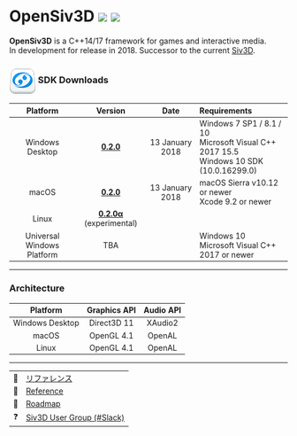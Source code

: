 <h1>OpenSiv3D <a href="http://doge.mit-license.org"><img src="http://img.shields.io/:license-mit-blue.svg"></a> <a href="https://siv3d-slackin.herokuapp.com/">  <img src="https://siv3d-slackin.herokuapp.com/badge.svg"></a></h1>

**OpenSiv3D** is a C++14/17 framework for games and interactive media.  
In development for release in 2018. Successor to the current <a href="https://github.com/Siv3D/Reference-JP/wiki">Siv3D</a>.  

<h3> <a href="#-sdk-downloads"><img src="https://github.com/Siv3D/File/blob/master/doc/download/siv3d_icon_48.png?raw=true" align="absmiddle"></a> SDK Downloads</h3>

| Platform        | Version        | Date       | Requirements                  |
|:---------------:|:---------------:|:-------------:|:------------------------------|
| Windows Desktop | <a href="https://github.com/Siv3D/OpenSiv3D/wiki/OpenSiv3D-SDK-for-Windows-Desktop">**0.2.0**</a>     | 13 January 2018 | Windows 7 SP1 / 8.1 / 10<br>Microsoft Visual C++ 2017 15.5<br>Windows 10 SDK (10.0.16299.0) |
| macOS           | <a href="https://github.com/Siv3D/OpenSiv3D/wiki/OpenSiv3D-SDK-for-macOS">**0.2.0**</a>     | 13 January 2018 | macOS Sierra v10.12 or newer<br>Xcode 9.2 or newer |
| Linux           | <a href="https://github.com/wynd2608/OpenSiv3D/tree/master/Linux">**0.2.0α**</a> (experimental)  |               | |
| Universal Windows Platform | TBA  |               | Windows 10<br>Microsoft Visual C++ 2017 or newer |

---------------------------

### Architecture

| Platform        | Graphics API    | Audio API |
|:---------------:|:---------------:|:-------------:|
| Windows Desktop | Direct3D 11 | XAudio2 |
| macOS           | OpenGL 4.1 | OpenAL |
| Linux           | OpenGL 4.1 | OpenAL |
 
---------------------------

<table>
<tr><td align="center"> 📘 </td><td> <a href="https://scrapbox.io/Siv3D/Siv3D%E3%83%AA%E3%83%95%E3%82%A1%E3%83%AC%E3%83%B3%E3%82%B9">リファレンス</a> </td></tr>
<tr><td align="center"> 📘 </td><td> <a href="https://scrapbox.io/Siv3D-en/Siv3D_Reference">Reference</a> </td></tr>
<tr><td align="center"> 🚧 </td><td> <a href="https://scrapbox.io/Siv3D-en/Roadmap">Roadmap</a> </td></tr>
<tr><td align="center"> ❓  </td><td> <a href="https://siv3d-slackin.herokuapp.com/">Siv3D User Group (#Slack)</a> </td></tr>
</table>
